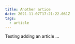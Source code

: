 ```yaml
---
title: Another artice
date: 2021-11-07T17:21:22.061Z
tags:
  - article
---
```

Testing adding an article ...